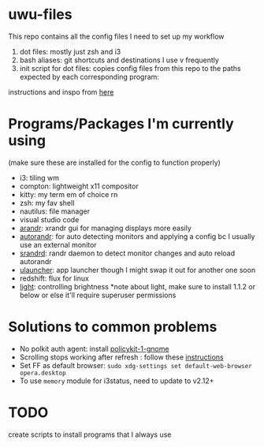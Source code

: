 # uwu-files

This repo contains all the config files I need to set up my workflow
1. dot files: mostly just zsh and i3
2. bash aliases: git shortcuts and destinations I use v frequently
3. init script for dot files: copies config files from this repo to the paths expected by each corresponding program: 

instructions and inspo from [here](https://www.freecodecamp.org/news/dive-into-dotfiles-part-2-6321b4a73608)

# Programs/Packages I'm currently using
(make sure these are installed for the config to function properly)
- i3: tiling wm
- compton: lightweight x11 compositor
- kitty: my term em of choice rn
- zsh: my fav shell
- nautilus: file manager
- visual studio code
- [arandr](https://christian.amsuess.com/tools/arandr/): xrandr gui for managing displays more easily
- [autorandr](https://github.com/wertarbyte/autorandr): for auto detecting monitors and applying a config bc I usually use an external monitor
- [srandrd](https://github.com/jceb/srandrd): randr daemon to detect monitor changes and auto reload autorandr
- [ulauncher](https://ulauncher.io/): app launcher though I might swap it out for another one soon
- redshift: flux for linux
- [light](https://github.com/haikarainen/light): controlling brightness
*note about light, make sure to install 1.1.2 or below or else it'll require superuser permissions

# Solutions to common problems
- No polkit auth agent: install [policykit-1-gnome](https://launchpad.net/ubuntu/+source/policykit-1-gnome) 
- Scrolling stops working after refresh : follow these [instructions](https://askubuntu.com/questions/1053720/scrolling-not-working-after-suspend-looking-for-permanent-solution)
- Set FF as default browser: `sudo xdg-settings set default-web-browser opera.desktop`
- To use `memory` module for i3status, need to update to v2.12+

# TODO
create scripts to install programs that I always use 